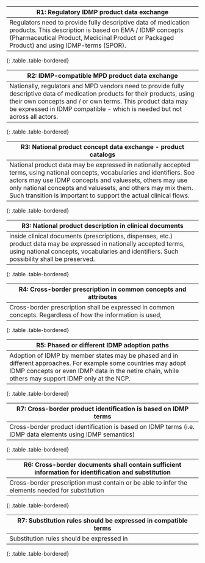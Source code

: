 
|R1: Regulatory IDMP product data exchange|
|-----|
|Regulators need to provide fully descriptive data of medication products. This description is based on EMA / IDMP concepts (Pharmaceutical Product, Medicinal Product or Packaged Product) and using IDMP-terms (SPOR).|
{: .table .table-bordered}
<br>


|R2: IDMP-compatible MPD product data exchange|
|-----|
|Nationally, regulators and MPD vendors need to provide fully descriptive data of medication products for their products, using their own concepts and / or own terms. This product data may be expressed in IDMP compatible - which is needed but not across all actors.|
{: .table .table-bordered}
<br>

| R3: National product concept data exchange - product catalogs|
|-----|
|National product data may be expressed in nationally accepted terms, using national concepts, vocabularies and identifiers. Soe actors may use IDMP concepts and valuesets, others may use only national concepts and valuesets, and others may mix them. Such transition is important to support the actual clinical flows.|
{: .table .table-bordered}
<br>

| R3: National product description in clinical documents|
|-----|
|inside clinical documents (prescriptions, dispenses, etc.) product data may be expressed in nationally accepted terms, using national concepts, vocabularies and identifiers. Such possibility shall be preserved.|
{: .table .table-bordered}
<br>

|R4: Cross-border prescription in common concepts and attributes|
|-----|
|Cross-border prescription shall be expressed in common concepts. Regardless of how the information is used,|  
{: .table .table-bordered}
<br>


|R5: Phased or different IDMP adoption paths|
|-----|
|Adoption of IDMP by member states may be phased and in different approaches. For example some countries may adopt IDMP concepts or even IDMP data in the netire chain, while others may support IDMP only at the NCP.|
{: .table .table-bordered}
<br>


|R7: Cross-border product identification is based on IDMP terms|
|-----|
|Cross-border product identification is based on IDMP terms (i.e. IDMP data elements using IDMP semantics)|
{: .table .table-bordered}
<br>


|R6: Cross-border documents shall contain sufficient information for identification and substitution|
|-----|
|Cross-border prescription must contain or be able to infer the elements needed for substitution|
{: .table .table-bordered}
<br>



|R7: Substitution rules should be expressed in compatible terms|
|-----|
|Substitution rules should be expressed in |
{: .table .table-bordered}
<br>

